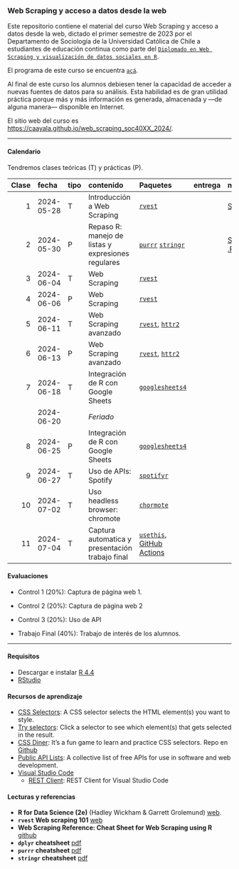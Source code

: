 
<!-- README.md is generated from README.Rmd. Please edit that file -->

### Web Scraping y acceso a datos desde la web

<!-- badges: start -->
<!-- badges: end -->

Este repositorio contiene el material del curso Web Scraping y acceso a
datos desde la web, dictado el primer semestre de 2023 por el
Departamento de Sociología de la Universidad Católica de Chile a
estudiantes de educación continua como parte del
[`Diplomado en Web Scraping y visualización de datos sociales en R`](https://educacioncontinua.uc.cl/programas/webscraping-y-acceso-a-datos-desde-la-web/).

El programa de este curso se encuentra [`acá`](files/01-programa.pdf).

Al final de este curso los alumnos debiesen tener la capacidad de
acceder a nuevas fuentes de datos para su análisis. Esta habilidad es de
gran utilidad práctica porque más y más información es generada,
almacenada y —de alguna manera— disponible en Internet.

El sitio web del curso es
<https://caayala.github.io/web_scraping_soc40XX_2024/>.

------------------------------------------------------------------------

#### Calendario

Tendremos clases teóricas (T) y prácticas (P).

| Clase | fecha      | tipo | contenido                                          | Paquetes                                                                                     | entrega | material                                                                                                    |
|------:|:-----------|:-----|:---------------------------------------------------|:---------------------------------------------------------------------------------------------|:--------|:------------------------------------------------------------------------------------------------------------|
|     1 | 2024-05-28 | T    | Introducción a Web Scraping                        | [`rvest`](https://rvest.tidyverse.org)                                                       |         | [Slides](slides/class_1/class_1#1) [.qmd](slides/class_1/class_1.qmd)                                       |
|     2 | 2024-05-30 | P    | Repaso R: manejo de listas y expresiones regulares | [`purrr`](https://purrr.tidyverse.org) [`stringr`](https://stringr.tidyverse.org)            |         | [Slides](slides/class_2/class_2#1) [.qmd](slides/class_2/class_2.qmd) [.R](slides/class_2/class_2_taller.R) |
|     3 | 2024-06-04 | T    | Web Scraping                                       | [`rvest`](https://rvest.tidyverse.org)                                                       |         |                                                                                                             |
|     4 | 2024-06-06 | P    | Web Scraping                                       | [`rvest`](https://rvest.tidyverse.org)                                                       |         |                                                                                                             |
|     5 | 2024-06-11 | T    | Web Scraping avanzado                              | [`rvest`](https://rvest.tidyverse.org), [`httr2`](https://httr2.r-lib.org)                   |         |                                                                                                             |
|     6 | 2024-06-13 | P    | Web Scraping avanzado                              | [`rvest`](https://rvest.tidyverse.org), [`httr2`](https://httr2.r-lib.org)                   |         |                                                                                                             |
|     7 | 2024-06-18 | T    | Integración de R con Google Sheets                 | [`googlesheets4`](https://googlesheets4.tidyverse.org)                                       |         |                                                                                                             |
|       | 2024-06-20 |      | *Feriado*                                          |                                                                                              |         |                                                                                                             |
|     8 | 2024-06-25 | P    | Integración de R con Google Sheets                 | [`googlesheets4`](https://googlesheets4.tidyverse.org)                                       |         |                                                                                                             |
|     9 | 2024-06-27 | T    | Uso de APIs: Spotify                               | [`spotifyr`](https://www.rcharlie.com/spotifyr/)                                             |         |                                                                                                             |
|    10 | 2024-07-02 | T    | Uso headless browser: chromote                     | [`chormote`](https://rstudio.github.io/chromote/)                                            |         |                                                                                                             |
|    11 | 2024-07-04 | T    | Captura automatica y presentación trabajo final    | [`usethis`](https://usethis.r-lib.org), [GitHub Actions](https://docs.github.com/en/actions) |         |                                                                                                             |

#### Evaluaciones

- Control 1 (20%): Captura de página web 1.
  <!-- [Instrucciones](./homework/c_1).  -->
  <!-- [Respuesta](./homework/c_1_answers.pdf). -->

- Control 2 (20%): Captura de página web 2
  <!-- Captura de datos desde IMBD. -->
  <!-- [Instrucciones](./homework/c_2).  -->
  <!-- [Respuesta](./homework/c_2_answers.pdf). -->

- Control 3 (20%): Uso de API <!-- Análisis de canciones en Spotify. -->
  <!-- [Instrucciones](./homework/c_3). -->
  <!-- [Respuesta](./homework/c_3_answers.pdf) -->

- Trabajo Final (40%): Trabajo de interés de los alumnos.

------------------------------------------------------------------------

#### Requisitos

- Descargar e instalar [R 4.4](https://cran.r-project.org)
- [RStudio](https://posit.co/downloads/)

#### Recursos de aprendizaje

- [CSS Selectors](https://www.w3schools.com/css/css_selectors.asp): A
  CSS selector selects the HTML element(s) you want to style.
- [Try selectors](https://www.w3schools.com/CSSref/trysel.php): Click a
  selector to see which element(s) that gets selected in the result.
- [CSS Diner](https://flukeout.github.io): It’s a fun game to learn and
  practice CSS selectors. Repo en
  [Github](https://github.com/flukeout/css-diner)
- [Public API
  Lists](https://github.com/public-api-lists/public-api-lists): A
  collective list of free APIs for use in software and web development.
- [Visual Studio Code](https://code.visualstudio.com)
  - [REST
    Client](https://marketplace.visualstudio.com/items?itemName=humao.rest-client):
    REST Client for Visual Studio Code

#### Lecturas y referencias

- **R for Data Science (2e)** (Hadley Wickham & Garrett Grolemund)
  [web](https://r4ds.hadley.nz/index.html).
- **`rvest` Web scraping 101**
  [web](https://rvest.tidyverse.org/articles/rvest.html)
- **Web Scraping Reference: Cheat Sheet for Web Scraping using R**
  [github](https://github.com/yusuzech/r-web-scraping-cheat-sheet)
- **`dplyr` cheatsheet**
  [pdf](https://raw.githubusercontent.com/rstudio/cheatsheets/main/dplyr.pdf)
- **`purrr` cheatsheet**
  [pdf](https://raw.githubusercontent.com/rstudio/cheatsheets/main/purrr.pdf)
- **`stringr` cheatsheet**
  [pdf](https://raw.githubusercontent.com/rstudio/cheatsheets/main/strings.pdf)
